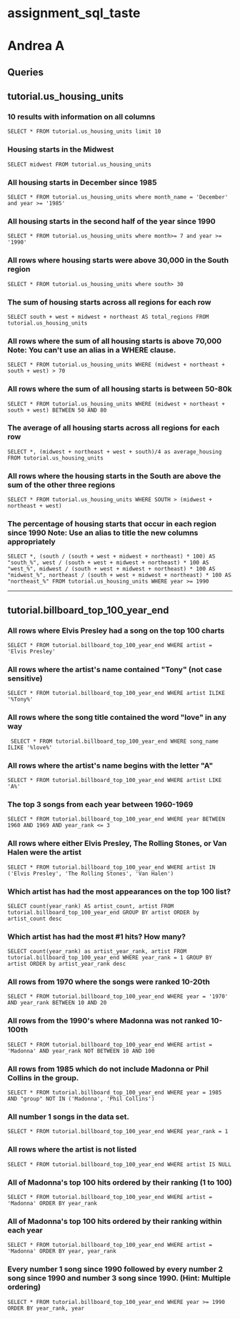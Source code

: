 # assignment_sql_taste
# Andrea A

## Queries

## tutorial.us_housing_units

### 10 results with information on all columns
```SELECT * FROM tutorial.us_housing_units limit 10```

### Housing starts in the Midwest
```SELECT midwest FROM tutorial.us_housing_units```

### All housing starts in December since 1985
```SELECT * FROM tutorial.us_housing_units where month_name = 'December' and year >= '1985' ``` 

### All housing starts in the second half of the year since 1990
```SELECT * FROM tutorial.us_housing_units where month>= 7 and year >= '1990' ```

### All rows where housing starts were above 30,000 in the South region
```SELECT * FROM tutorial.us_housing_units where south> 30```

### The sum of housing starts across all regions for each row
```SELECT south + west + midwest + northeast AS total_regions FROM tutorial.us_housing_units```

### All rows where the sum of all housing starts is above 70,000 Note: You can't use an alias in a WHERE clause.
```SELECT * FROM tutorial.us_housing_units WHERE (midwest + northeast + south + west) > 70```

### All rows where the sum of all housing starts is between 50-80k
```SELECT * FROM tutorial.us_housing_units WHERE (midwest + northeast + south + west) BETWEEN 50 AND 80```

### The average of all housing starts across all regions for each row
```SELECT *, (midwest + northeast + west + south)/4 as average_housing FROM tutorial.us_housing_units```

### All rows where the housing starts in the South are above the sum of the other three regions
```SELECT * FROM tutorial.us_housing_units WHERE SOUTH > (midwest + northeast + west)```

### The percentage of housing starts that occur in each region since 1990 Note: Use an alias to title the new columns appropriately
```SELECT *, (south / (south + west + midwest + northeast) * 100) AS "south_%", west / (south + west + midwest + northeast) * 100 AS "west_%", midwest / (south + west + midwest + northeast) * 100 AS "midwest_%", northeast / (south + west + midwest + northeast) * 100 AS "northeast_%" FROM tutorial.us_housing_units WHERE year >= 1990 ```

----------------

## tutorial.billboard_top_100_year_end

### All rows where Elvis Presley had a song on the top 100 charts
```SELECT * FROM tutorial.billboard_top_100_year_end WHERE artist = 'Elvis Presley'```

### All rows where the artist's name contained "Tony" (not case sensitive)
```SELECT * FROM tutorial.billboard_top_100_year_end WHERE artist ILIKE '%Tony%'```

### All rows where the song title contained the word "love" in any way
``` SELECT * FROM tutorial.billboard_top_100_year_end WHERE song_name ILIKE '%love%'```

### All rows where the artist's name begins with the letter "A"
```SELECT * FROM tutorial.billboard_top_100_year_end WHERE artist LIKE 'A%'```

### The top 3 songs from each year between 1960-1969
```SELECT * FROM tutorial.billboard_top_100_year_end WHERE year BETWEEN 1960 AND 1969 AND year_rank <= 3```

### All rows where either Elvis Presley, The Rolling Stones, or Van Halen were the artist
```SELECT * FROM tutorial.billboard_top_100_year_end WHERE artist IN ('Elvis Presley', 'The Rolling Stones', 'Van Halen')```

### Which artist has had the most appearances on the top 100 list?
```SELECT count(year_rank) AS artist_count, artist FROM tutorial.billboard_top_100_year_end GROUP BY artist ORDER by artist_count desc```

### Which artist has had the most #1 hits? How many?
```SELECT count(year_rank) as artist_year_rank, artist FROM tutorial.billboard_top_100_year_end WHERE year_rank = 1 GROUP BY artist ORDER by artist_year_rank desc```

### All rows from 1970 where the songs were ranked 10-20th
```SELECT * FROM tutorial.billboard_top_100_year_end WHERE year = '1970' AND year_rank BETWEEN 10 AND 20```

### All rows from the 1990's where Madonna was not ranked 10-100th
```SELECT * FROM tutorial.billboard_top_100_year_end WHERE artist = 'Madonna' AND year_rank NOT BETWEEN 10 AND 100```

### All rows from 1985 which do not include Madonna or Phil Collins in the group.
```SELECT * FROM tutorial.billboard_top_100_year_end WHERE year = 1985 AND "group" NOT IN ('Madonna', 'Phil Collins')```

### All number 1 songs in the data set.
```SELECT * FROM tutorial.billboard_top_100_year_end WHERE year_rank = 1```

### All rows where the artist is not listed
```SELECT * FROM tutorial.billboard_top_100_year_end WHERE artist IS NULL```

### All of Madonna's top 100 hits ordered by their ranking (1 to 100)
```SELECT * FROM tutorial.billboard_top_100_year_end WHERE artist = 'Madonna' ORDER BY year_rank```

### All of Madonna's top 100 hits ordered by their ranking within each year
```SELECT * FROM tutorial.billboard_top_100_year_end WHERE artist = 'Madonna' ORDER BY year, year_rank```

### Every number 1 song since 1990 followed by every number 2 song since 1990 and number 3 song since 1990. (Hint: Multiple ordering)
```SELECT * FROM tutorial.billboard_top_100_year_end WHERE year >= 1990 ORDER BY year_rank, year```